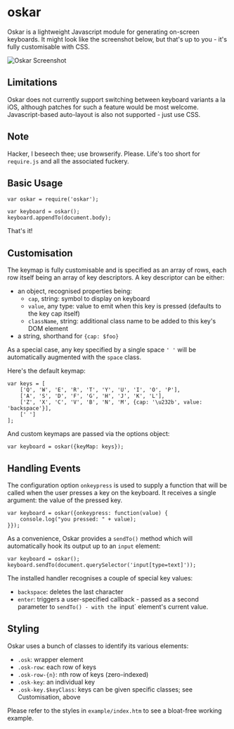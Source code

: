 # oskar

Oskar is a lightweight Javascript module for generating on-screen keyboards. It might look like the screenshot below, but that's up to you - it's fully customisable with CSS.

![Oskar Screenshot](https://raw.github.com/jaz303/oskar/master/screenshot.png)

## Limitations

Oskar does not currently support switching between keyboard variants a la iOS, although patches for such a feature would be most welcome. Javascript-based auto-layout is also not supported - just use CSS.

## Note

Hacker, I beseech thee; use browserify. Please. Life's too short for `require.js` and all the associated fuckery.

## Basic Usage

    var oskar = require('oskar');

    var keyboard = oskar();
    keyboard.appendTo(document.body);

That's it!

## Customisation

The keymap is fully customisable and is specified as an array of rows, each row itself being an array of key descriptors. A key descriptor can be either:

  * an object, recognised properties being:
    * `cap`, string: symbol to display on keyboard
    * `value`, any type: value to emit when this key is pressed (defaults to the key cap itself)
    * `className`, string: additional class name to be added to this key's DOM element
  * a string, shorthand for `{cap: $foo}`

As a special case, any key specified by a single space `' '` will be automatically augmented with the `space` class.

Here's the default keymap:

    var keys = [
        ['Q', 'W', 'E', 'R', 'T', 'Y', 'U', 'I', 'O', 'P'],
        ['A', 'S', 'D', 'F', 'G', 'H', 'J', 'K', 'L'],
        ['Z', 'X', 'C', 'V', 'B', 'N', 'M', {cap: '\u232b', value: 'backspace'}],
        [' ']
    ];

And custom keymaps are passed via the options object:

    var keyboard = oskar({keyMap: keys});

## Handling Events

The configuration option `onkeypress` is used to supply a function that will be called when the user presses a key on the keyboard. It receives a single argument: the value of the pressed key.

    var keyboard = oskar({onkeypress: function(value) {
        console.log("you pressed: " + value);
    }});

As a convenience, Oskar provides a `sendTo()` method which will automatically hook its output up to an `input` element:

    var keyboard = oskar();
    keyboard.sendTo(document.querySelector('input[type=text]'));

The installed handler recognises a couple of special key values:

  * `backspace`: deletes the last character
  * `enter`: triggers a user-specified callback - passed as a second parameter to `sendTo() - with the `input` element's current value.

## Styling

Oskar uses a bunch of classes to identify its various elements:

  * `.osk`: wrapper element
  * `.osk-row`: each row of keys
  * `.osk-row-{n}`: nth row of keys (zero-indexed)
  * `.osk-key`: an individual key
  * `.osk-key.$keyClass`: keys can be given specific classes; see Customisation, above

Please refer to the styles in `example/index.htm` to see a bloat-free working example.